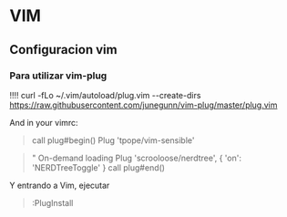 # VIM

## Configuracion vim

### Para utilizar vim-plug

!!!! curl -fLo ~/.vim/autoload/plug.vim --create-dirs \
    https://raw.githubusercontent.com/junegunn/vim-plug/master/plug.vim

And in your vimrc:

> call plug#begin()
> Plug 'tpope/vim-sensible'

> " On-demand loading
> Plug 'scrooloose/nerdtree', { 'on': 'NERDTreeToggle' }
> call plug#end()

Y entrando a Vim, ejecutar

> :PlugInstall
